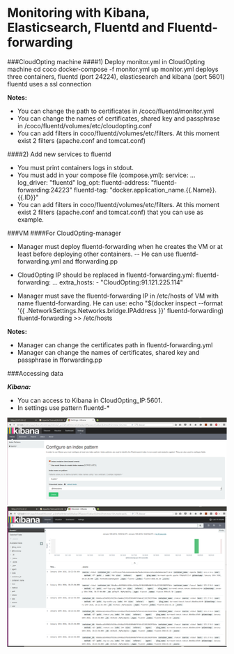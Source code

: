 # Monitoring with Kibana, Elasticsearch, Fluentd and Fluentd-forwarding
###CloudOpting machine
####1) Deploy monitor.yml in CloudOpting machine
    cd coco
    docker-compose -f monitor.yml up
monitor.yml deploys three containers, fluentd (port 24224), elasticsearch and kibana (port 5601)
fluentd uses a ssl connection

**Notes:**
- You can change the path to certificates in /coco/fluentd/monitor.yml
- You can change the names of certificates, shared key and passphrase in /coco/fluentd/volumes/etc/cloudopting.conf
- You can add filters in coco/fluentd/volumes/etc/filters. At this moment exist 2 filters (apache.conf and tomcat.conf)

####2) Add new services to fluentd

- You must print containers logs in stdout.
- You must add in your compose file (compose.yml):
       service:
         ...
         log_driver: "fluentd"
         log_opt:
           fluentd-address: "fluentd-forwarding:24223"
           fluentd-tag: "docker.application_name.{{.Name}}.{{.ID}}"
- You can add filters in coco/fluentd/volumes/etc/filters. At this moment exist 2 filters (apache.conf and tomcat.conf) that you can use as example.

###VM
####For CloudOpting-manager
- Manager must deploy fluentd-forwarding when he creates the VM or at least before deploying other containers.
-- He can use fluentd-forwarding.yml and fforwarding.pp

- CloudOpting IP should be replaced in fluentd-forwarding.yml:
      fluentd-forwarding:
        ...
        extra_hosts:
          - "CloudOpting:91.121.225.114"
- Manager must save the fluentd-forwarding IP in /etc/hosts of VM with name fluentd-forwarding. He can use:
        echo "$(docker inspect --format '{{ .NetworkSettings.Networks.bridge.IPAddress }}' fluentd-forwarding) fluentd-forwarding >> /etc/hosts

**Notes:**

- Manager can change the certificates path in fluentd-forwarding.yml
- Manager can change the names of certificates, shared key and passphrase in fforwarding.pp

###Accessing data

**_Kibana:_** 
- You can access to Kibana in CloudOpting_IP:5601.
- In settings use pattern fluentd-*

![settings](resources/kibana-settings.png)
![discover](resources/kibana-discover.png)
